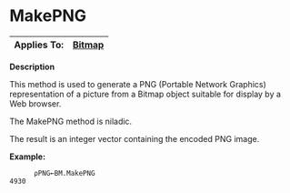 




<h1 class="heading"><span class="name">MakePNG</span></h1>

| Applies To: | [Bitmap](../a-z/bitmap.md) |
| --- | ---  |


**Description**


This method is used to generate a PNG (Portable Network Graphics) representation of a picture from a Bitmap object suitable for display by a Web browser.


The MakePNG method is niladic.


The result is an integer vector containing the encoded PNG image.


**Example:**
```apl
      ⍴PNG←BM.MakePNG
4930
```



